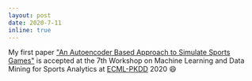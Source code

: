 ```yaml
---
layout: post
date: 2020-7-11
inline: true
---
```


My first paper <a href="https://arxiv.org/abs/2007.10257">"An Autoencoder Based Approach to Simulate Sports Games"</a> is accepted at the 7th Workshop on Machine Learning and Data Mining for Sports Analytics at <a href="https://ecmlpkdd2020.net/">ECML-PKDD</a> 2020 :smile: